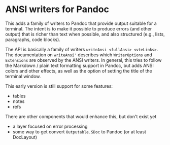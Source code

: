 # ANSI writers for Pandoc

This adds a family of writers to Pandoc that provide output suitable for a
terminal. The intent is to make it possible to produce errors (and other output)
that is richer than text when possible, and also structured (e.g., lists,
paragraphs, code blocks).

The API is basically a family of writers `writeAnsi <fullAnsi> <vteLinks>`. The
documentation on `writeAnsi'` describes which `WriterOptions` and `Extensions`
are observed by the ANSI writers. In general, this tries to follow the Markdown
/ plain text formatting support in Pandoc, but adds ANSI colors and other
effects, as well as the option of setting the title of the terminal window.

This early version is still support for some features:
- tables
- notes
- refs

There are other components that would enhance this, but don't exist yet
- a layer focused on error processing
- some way to get convert `Outputable.SDoc` to Pandoc (or at least DocLayout)
